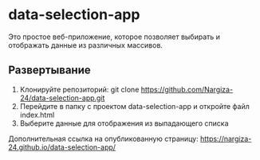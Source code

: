 # data-selection-app

Это простое веб-приложение, которое позволяет выбирать и отображать данные из различных массивов.

## Развертывание
1. Клонируйте репозиторий:
   git clone https://github.com/Nargiza-24/data-selection-app.git
2. Перейдите в папку с проектом data-selection-app и откройте файл index.html
3. Выберите данные для отображения из выпадающего списка

Дополнительная ссылка на опубликованную страницу:
https://nargiza-24.github.io/data-selection-app/
